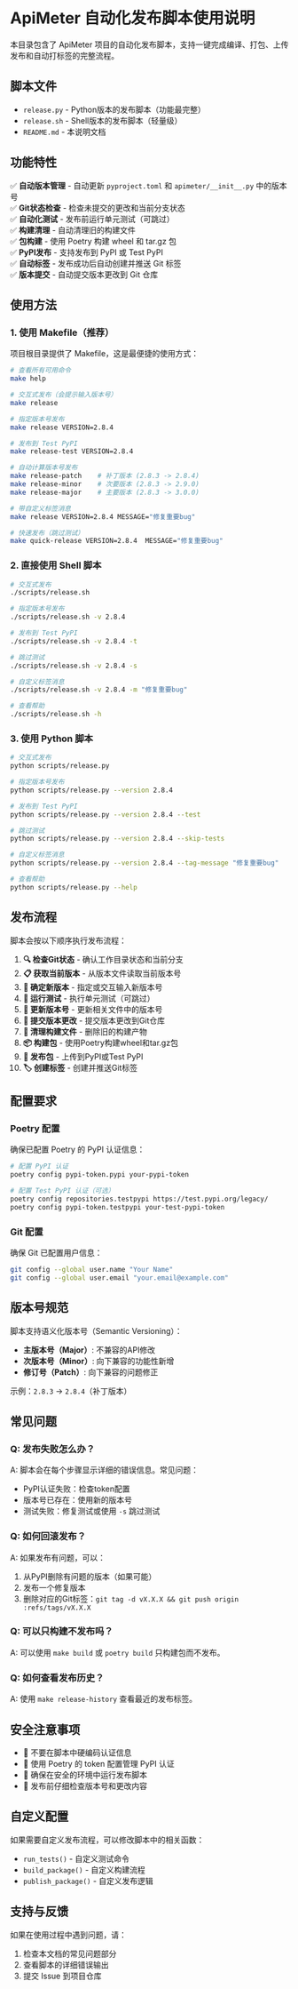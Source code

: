 # ApiMeter 自动化发布脚本使用说明

本目录包含了 ApiMeter 项目的自动化发布脚本，支持一键完成编译、打包、上传发布和自动打标签的完整流程。

## 脚本文件

- `release.py` - Python版本的发布脚本（功能最完整）
- `release.sh` - Shell版本的发布脚本（轻量级）
- `README.md` - 本说明文档

## 功能特性

✅ **自动版本管理** - 自动更新 `pyproject.toml` 和 `apimeter/__init__.py` 中的版本号  
✅ **Git状态检查** - 检查未提交的更改和当前分支状态  
✅ **自动化测试** - 发布前运行单元测试（可跳过）  
✅ **构建清理** - 自动清理旧的构建文件  
✅ **包构建** - 使用 Poetry 构建 wheel 和 tar.gz 包  
✅ **PyPI发布** - 支持发布到 PyPI 或 Test PyPI  
✅ **自动标签** - 发布成功后自动创建并推送 Git 标签  
✅ **版本提交** - 自动提交版本更改到 Git 仓库  

## 使用方法

### 1. 使用 Makefile（推荐）

项目根目录提供了 Makefile，这是最便捷的使用方式：

```bash
# 查看所有可用命令
make help

# 交互式发布（会提示输入版本号）
make release

# 指定版本号发布
make release VERSION=2.8.4

# 发布到 Test PyPI
make release-test VERSION=2.8.4

# 自动计算版本号发布
make release-patch    # 补丁版本 (2.8.3 -> 2.8.4)
make release-minor    # 次要版本 (2.8.3 -> 2.9.0)
make release-major    # 主要版本 (2.8.3 -> 3.0.0)

# 带自定义标签消息
make release VERSION=2.8.4 MESSAGE="修复重要bug"

# 快速发布（跳过测试）
make quick-release VERSION=2.8.4  MESSAGE="修复重要bug"
```

### 2. 直接使用 Shell 脚本

```bash
# 交互式发布
./scripts/release.sh

# 指定版本号发布
./scripts/release.sh -v 2.8.4

# 发布到 Test PyPI
./scripts/release.sh -v 2.8.4 -t

# 跳过测试
./scripts/release.sh -v 2.8.4 -s

# 自定义标签消息
./scripts/release.sh -v 2.8.4 -m "修复重要bug"

# 查看帮助
./scripts/release.sh -h
```

### 3. 使用 Python 脚本

```bash
# 交互式发布
python scripts/release.py

# 指定版本号发布
python scripts/release.py --version 2.8.4

# 发布到 Test PyPI
python scripts/release.py --version 2.8.4 --test

# 跳过测试
python scripts/release.py --version 2.8.4 --skip-tests

# 自定义标签消息
python scripts/release.py --version 2.8.4 --tag-message "修复重要bug"

# 查看帮助
python scripts/release.py --help
```

## 发布流程

脚本会按以下顺序执行发布流程：

1. **🔍 检查Git状态** - 确认工作目录状态和当前分支
2. **📋 获取当前版本** - 从版本文件读取当前版本号
3. **🎯 确定新版本** - 指定或交互输入新版本号
4. **🧪 运行测试** - 执行单元测试（可跳过）
5. **📝 更新版本号** - 更新相关文件中的版本号
6. **📝 提交版本更改** - 提交版本更改到Git仓库
7. **🧹 清理构建文件** - 删除旧的构建产物
8. **📦 构建包** - 使用Poetry构建wheel和tar.gz包
9. **🚀 发布包** - 上传到PyPI或Test PyPI
10. **🏷️ 创建标签** - 创建并推送Git标签

## 配置要求

### Poetry 配置

确保已配置 Poetry 的 PyPI 认证信息：

```bash
# 配置 PyPI 认证
poetry config pypi-token.pypi your-pypi-token

# 配置 Test PyPI 认证（可选）
poetry config repositories.testpypi https://test.pypi.org/legacy/
poetry config pypi-token.testpypi your-test-pypi-token
```

### Git 配置

确保 Git 已配置用户信息：

```bash
git config --global user.name "Your Name"
git config --global user.email "your.email@example.com"
```

## 版本号规范

脚本支持语义化版本号（Semantic Versioning）：

- **主版本号（Major）**: 不兼容的API修改
- **次版本号（Minor）**: 向下兼容的功能性新增
- **修订号（Patch）**: 向下兼容的问题修正

示例：`2.8.3` -> `2.8.4`（补丁版本）

## 常见问题

### Q: 发布失败怎么办？

A: 脚本会在每个步骤显示详细的错误信息。常见问题：
- PyPI认证失败：检查token配置
- 版本号已存在：使用新的版本号
- 测试失败：修复测试或使用 `-s` 跳过测试

### Q: 如何回滚发布？

A: 如果发布有问题，可以：
1. 从PyPI删除有问题的版本（如果可能）
2. 发布一个修复版本
3. 删除对应的Git标签：`git tag -d vX.X.X && git push origin :refs/tags/vX.X.X`

### Q: 可以只构建不发布吗？

A: 可以使用 `make build` 或 `poetry build` 只构建包而不发布。

### Q: 如何查看发布历史？

A: 使用 `make release-history` 查看最近的发布标签。

## 安全注意事项

- 🔐 不要在脚本中硬编码认证信息
- 🔐 使用 Poetry 的 token 配置管理 PyPI 认证
- 🔐 确保在安全的环境中运行发布脚本
- 🔐 发布前仔细检查版本号和更改内容

## 自定义配置

如果需要自定义发布流程，可以修改脚本中的相关函数：

- `run_tests()` - 自定义测试命令
- `build_package()` - 自定义构建流程
- `publish_package()` - 自定义发布逻辑

## 支持与反馈

如果在使用过程中遇到问题，请：

1. 检查本文档的常见问题部分
2. 查看脚本的详细错误输出
3. 提交 Issue 到项目仓库 